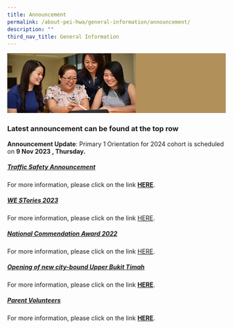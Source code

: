 ```yaml
---
title: Announcement
permalink: /about-pei-hwa/general-information/announcement/
description: ""
third_nav_title: General Information
---
```

![](/images/Website%20Banners%20Subpage/948x260%20masterhead%20-%20About%20Pei%20Hwa4.jpg)
### Latest announcement can be found at the top row


**Announcement Update**:  Primary 1 Orientation for 2024 cohort is scheduled on **9 Nov 2023 , Thursday.**


##### [Traffic Safety Announcement](https://staging.d3ud1e33ljueqf.amplifyapp.com/about-pei-hwa/general-information/traffic-management-plan/)
For more information, please click on the link [**HERE**](https://staging.d3ud1e33ljueqf.amplifyapp.com/about-pei-hwa/general-information/traffic-management-plan/).

##### [WE STories 2023](https://staging.d3ud1e33ljueqf.amplifyapp.com/others/we-stories-2023)
For more information, please click on the link [HERE](https://staging.d3ud1e33ljueqf.amplifyapp.com/others/we-stories-2023).


##### [National Commendation Award 2022](https://staging.d3ud1e33ljueqf.amplifyapp.com/others/national-commendation-award-2022/)
For more information, please click on the link [HERE](https://staging.d3ud1e33ljueqf.amplifyapp.com/others/national-commendation-award-2022/).

##### [Opening of new city-bound Upper Bukit Timah](https://staging.d3ud1e33ljueqf.amplifyapp.com/others/opening-of-new-city-bound-upper-bukit-timah-road/)  
For more information, please click on the link&nbsp;**[HERE](https://staging.d3ud1e33ljueqf.amplifyapp.com/others/opening-of-new-city-bound-upper-bukit-timah-road/)**.


##### [Parent Volunteers](https://staging.d3ud1e33ljueqf.amplifyapp.com/our-partners-1/parents/parent-volunteers/)  
For more information, please click on the link&nbsp;**[HERE](https://staging.d3ud1e33ljueqf.amplifyapp.com/our-partners-1/parents/parent-volunteers/)**.